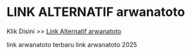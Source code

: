 # LINK ALTERNATIF arwanatoto

Klik Disini >> <a href="https://linksto.pages.dev/">Link Alternatif arwanatoto </a>

link arwanatoto terbaru
link arwanatoto 2025